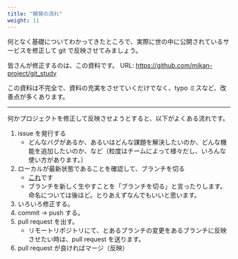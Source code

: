 ```yaml
---
title: "開発の流れ"
weight: 11
---
```


何となく基礎についてわかってきたところで、実際に世の中に公開されているサービスを修正して git で反映させてみましょう。

皆さんが修正するのは、この資料です。
URL: https://github.com/mikan-project/git_study

この資料は不完全で、資料の充実をさせていくだけでなく、typo ミスなど、改善点が多くあります。

---

何かプロジェクトを修正して反映させようとすると、以下がよくある流れです。

1. issue を発行する
   - どんなバグがあるか、あるいはどんな課題を解決したいのか、どんな機能を追加したいのか、など（粒度はチームによって様々だし、いろんな使い方があります。）
2. ローカルが最新状態であることを確認して、ブランチを切る
   - [これ](/section_2/branch/#checkout)です
   - ブランチを新しく生やすことを「ブランチを切る」と言ったりします。命名については後ほど。とりあえずなんでもいいと思います。
3. いろいろ修正する。
4. commit -> push する。
5. pull request を出す。
   - リモートリポジトリにて、とあるブランチの変更をあるブランチに反映させたい時は、pull request を送ります。
6. pull request が良ければマージ（反映）
